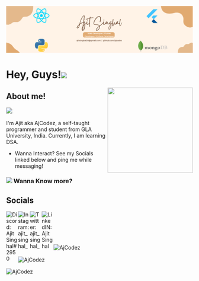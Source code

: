 <img src="https://github.com/AjCodez/AjCodez/blob/main/banner.png">
<h1>Hey, Guys!<img src="https://c.tenor.com/4P02Cdfd26MAAAAj/baby-yoda-so-cute.gif" width="50"></h1>
<img align='right' src="https://media.tenor.com/images/b7939d73d32cb3ce5e48a80dd35dc599/tenor.gif" width="230px" height = "230px">

<h2><b> About me! </b><br></h2> 

![](https://komarev.com/ghpvc/?username=AjCodez&label=PROFILE+VISITS)


I'm Ajit aka AjCodez, a self-taught programmer and student from GLA University, India. Currently, I am learning DSA.

- Wanna Interact? See my Socials linked below and ping me while messaging! 
<h3><img src="https://media.giphy.com/media/VgCDAzcKvsR6OM0uWg/giphy.gif" width="50"> Wanna Know more?



<h2>Socials</h2>

[<img align="left" alt="Discord: Ajit Singhal#2950" width="32px" src="https://cdn.discordapp.com/attachments/843124873601482783/884735932509618176/kisspng-portable-network-graphics-computer-icons-transpare-braingoodgames-5c9d9c5093e378.86170678155.png" />][discord]

[discord]: https://discordapp.com/users/435378124633669633
[<img align="left" alt="Instagram: ajit_singhal_" width="32px" src="https://cdn.discordapp.com/attachments/843124873601482783/884737051281457152/580b57fcd9996e24bc43c521.png" />][instagram]

[instagram]: https://www.instagram.com/ajit_singhal_/
[<img align="left" alt="Twitter: ajit_singhal_" width="32px" src="https://cdn.discordapp.com/attachments/843124873601482783/884737854524239892/twitter-logo-png-5860.png" />][twitter]

[twitter]: https://twitter.com/Ajit_Singhal_
[<img align="left" alt="LinkedIN: Ajit Singhal" width="32px" src="https://cdn.discordapp.com/attachments/843124873601482783/938777454640791592/174857.png" />][linkedin]

[linkedin]: https://www.linkedin.com/in/ajit-singhal-7b101a204/
<br>
<h1> </h1>
<br>


<p> <img align="center" width=495 src="https://github-readme-stats.vercel.app/api/top-langs?username=AjCodez&show_icons=true&theme=radical&locale=en&layout=compact" alt="AjCodez" /></p>
<p> <img align="center" src="https://github-readme-streak-stats.herokuapp.com/?user=AjCodez&show_icons=true&theme=radical" alt="AjCodez" /> </p>
<p> <img align="center" src="https://github-readme-stats.vercel.app/api?username=AjCodez&show_icons=true&theme=radical&locale=en" alt="AjCodez" /> </p>

